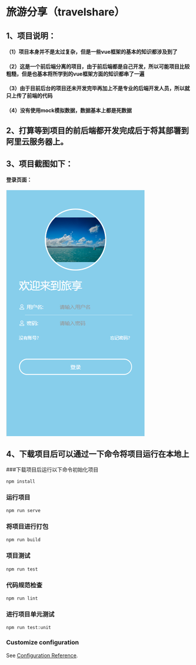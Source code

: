 # 旅游分享（travelshare）

## 1、项目说明：
#### （1）项目本身并不是太过复杂，但是一些vue框架的基本的知识都涉及到了
#### （2）这是一个前后端分离的项目，由于前后端都是自己开发，所以可能项目比较粗糙，但是也基本将所学到的vue框架方面的知识都串了一遍
#### （3）由于目前后台的项目还未开发完毕再加上不是专业的后端开发人员，所以就只上传了前端的代码
#### （4）没有使用mock模拟数据，数据基本上都是死数据


## 2、打算等到项目的前后端都开发完成后于将其部署到阿里云服务器上。


## 3、项目截图如下：
#### 登录页面：
![home](/src/images/login.png)

## 4、下载项目后可以通过一下命令将项目运行在本地上
###下载项目后运行以下命令初始化项目
```
npm install
```

### 运行项目
```
npm run serve
```

### 将项目进行打包
```
npm run build
```

### 项目测试
```
npm run test
```

### 代码规范检查
```
npm run lint
```

### 进行项目单元测试
```
npm run test:unit
```

### Customize configuration
See [Configuration Reference](https://cli.vuejs.org/config/).
